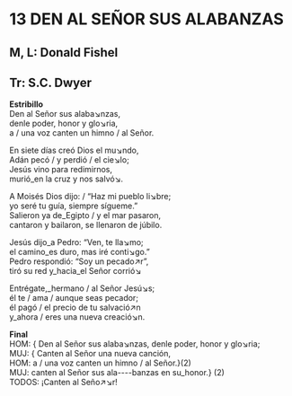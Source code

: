 # 13 DEN AL SEÑOR SUS ALABANZAS

## M, L:  Donald Fishel 
## Tr: S.C. Dwyer

**Estribillo**  
Den al Señor sus alaba↘nzas,  
denle poder, honor y glo↘ria,  
a / una voz canten un himno / al Señor.  

En siete días creó Dios el mu↘ndo,  
Adán pecó / y perdió / el cie↘lo;  
Jesús vino para redimirnos,  
murió_en la cruz y nos salvó↘.  

A Moisés Dios dijo: / “Haz mi pueblo li↘bre;  
yo seré tu guía, siempre sígueme.”  
Salieron ya de_Egipto / y el mar pasaron,  
cantaron y bailaron, se llenaron de júbilo.  

Jesús dijo_a Pedro: “Ven, te lla↘mo;  
el camino_es duro, mas iré conti↘go.”  
Pedro respondió: “Soy un pecado↗r”,  
tiró su red y_hacia_el Señor corrió↘  

Entrégate,_hermano / al Señor Jesú↘s;  
él te / ama / aunque seas pecador;  
él pagó / el precio de tu salvació↗n  
y_ahora / eres una nueva creació↘n.  
  

**Final**  
HOM: { Den al Señor sus alaba↘nzas, denle poder, honor y glo↘ria;  
MUJ: { Canten al Señor una nueva canción,  
HOM: a / una voz canten un himno / al Señor.}(2)  
MUJ: canten al Señor sus ala----banzas en su_honor.} (2)  
TODOS: ¡Canten al Seño↗↘r!  

